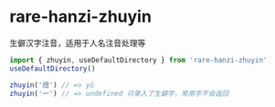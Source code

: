 # rare-hanzi-zhuyin
生僻汉字注音，适用于人名注音处理等

```ts
import { zhuyin, useDefaultDirectory } from 'rare-hanzi-zhuyin'
useDefaultDirectory()

zhuyin('煜') // => yù
zhuyin('一') // => undefined 只录入了生僻字，常用字不会返回
```
